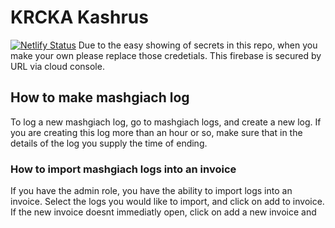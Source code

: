 # KRCKA Kashrus
[![Netlify Status](https://api.netlify.com/api/v1/badges/3cde9cc9-9049-4416-9c59-9cb3dea8756c/deploy-status)](https://app.netlify.com/projects/benevolent-rabanadas-3182e5/deploys)
Due to the easy showing of secrets in this repo, when you make your own please replace those credetials. This firebase is secured by URL via cloud console.
## How to make mashgiach log 
To log a new mashgiach log, go to mashgiach logs, and create a new log. If you are creating this log more than an hour or so, make sure
that in the details of the log you supply the time of ending.
### How to import mashgiach logs into an invoice
If you have the admin role, you have the ability to import logs into an invoice. Select the logs you would like to import, and click on add to invoice. If the new invoice doesnt immediatly open, click on add a new invoice and 
